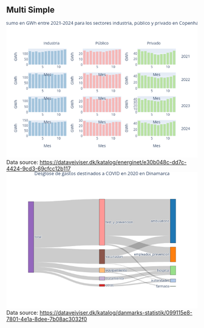 ## Multi Simple
![Multi](output/multi.png)
Data source: https://datavejviser.dk/katalog/energinet/e30b048c-dd7c-4424-9cd3-69cfcc12b117
![Sankey](output/sankey.png)
Data source: https://datavejviser.dk/katalog/danmarks-statistik/099115e8-7801-4e1a-8dee-7b08ac3032f0
